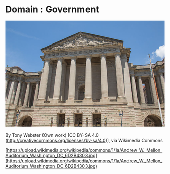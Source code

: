 # Domain : Government

![Government](imgs/Andrew_W._Mellon_Auditorium_Washington_DC_6D2B4303.jpg)

By Tony Webster (Own work) [CC BY-SA 4.0 (http://creativecommons.org/licenses/by-sa/4.0)], via Wikimedia Commons

[https://upload.wikimedia.org/wikipedia/commons/1/1a/Andrew_W._Mellon_Auditorium_Washington_DC_6D2B4303.jpg](https://upload.wikimedia.org/wikipedia/commons/1/1a/Andrew_W._Mellon_Auditorium_Washington_DC_6D2B4303.jpg)

